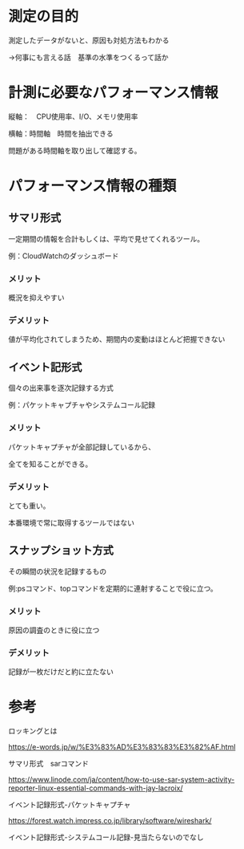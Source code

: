 # 測定の目的

測定したデータがないと、原因も対処方法もわかる

→何事にも言える話　基準の水準をつくるって話か


# 計測に必要なパフォーマンス情報

縦軸：　CPU使用率、I/O、メモリ使用率

横軸：時間軸　時間を抽出できる


問題がある時間軸を取り出して確認する。


# パフォーマンス情報の種類

## サマリ形式

一定期間の情報を合計もしくは、平均で見せてくれるツール。

例：CloudWatchのダッシュボード

### メリット

概況を抑えやすい


### デメリット

値が平均化されてしまうため、期間内の変動はほとんど把握できない


## イベント記形式

個々の出来事を逐次記録する方式

例：パケットキャプチャやシステムコール記録



### メリット

パケットキャプチャが全部記録しているから、

全てを知ることができる。


### デメリット

とても重い。

本番環境で常に取得するツールではない


## スナップショット方式

その瞬間の状況を記録するもの


例:psコマンド、topコマンドを定期的に連射することで役に立つ。

### メリット

原因の調査のときに役に立つ

### デメリット

記録が一枚だけだと約に立たない




# 参考


ロッキングとは

https://e-words.jp/w/%E3%83%AD%E3%83%83%E3%82%AF.html

サマリ形式　sarコマンド

https://www.linode.com/ja/content/how-to-use-sar-system-activity-reporter-linux-essential-commands-with-jay-lacroix/


イベント記録形式-パケットキャプチャ

https://forest.watch.impress.co.jp/library/software/wireshark/


イベント記録形式-システムコール記録-見当たらないのでなし





